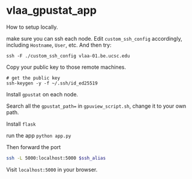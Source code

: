 # vlaa_gpustat_app

How to setup locally.

make sure you can ssh each node. Edit `custom_ssh_config` accordingly, including `Hostname`, `User`, etc. And then try:
```
ssh -F ./custom_ssh_config vlaa-01.be.ucsc.edu
```
Copy your public key to those remote machines.
```
# get the public key
ssh-keygen -y -f ~/.ssh/id_ed25519
```

Install `gpustat` on each node.

Search all the `gpustat_path=` in `gpuview_script.sh`, change it to your own path.


Install `flask`

run the app `python app.py`

Then forward the port
```bash
ssh -L 5000:localhost:5000 $ssh_alias
```

Visit `localhost:5000` in your browser.